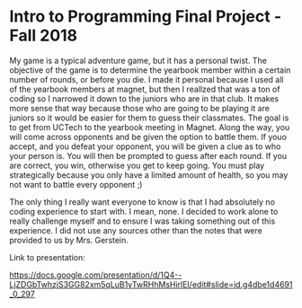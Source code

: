 # Intro to Programming Final Project - Fall 2018

  My game is a typical adventure game, but it has a personal twist. The objective of the game is to determine the yearbook member within a certain number of rounds, or before you die. I made it personal because I used all of the yearbook members at magnet, but then I reallzed that was a ton of coding so I narrowed it down to the juniors who are in that club. It makes more sense that way because those who are going to be playing it are juniors so it would be easier for them to guess their classmates. The goal is to get from UCTech to the yearbook meeting in Magnet. Along the way, you will come across opponents and be given the option to battle them. If youo accept, and you defeat your opponent, you will be given a clue as to who your person is. You will then be prompted to guess after each round. If you are correct, you win, otherwise you get to keep going. You must play strategically because you only have a limited amount of health, so you may not want to battle every opponent ;)
  
  
  The only thing I really want everyone to know is that I had absolutely no coding experience to start with. I mean, none. I decided to work alone to really challenge myself and to ensure I was taking something out of this experience. I did not use any sources other than the notes that were provided to us by Mrs. Gerstein. 
  
 
 Link to presentation:
 
  https://docs.google.com/presentation/d/1Q4--LjZDGbTwhzjS3GG82xm5qLuB1yTwRHhMsHirlEI/edit#slide=id.g4dbe1d4691_0_297
